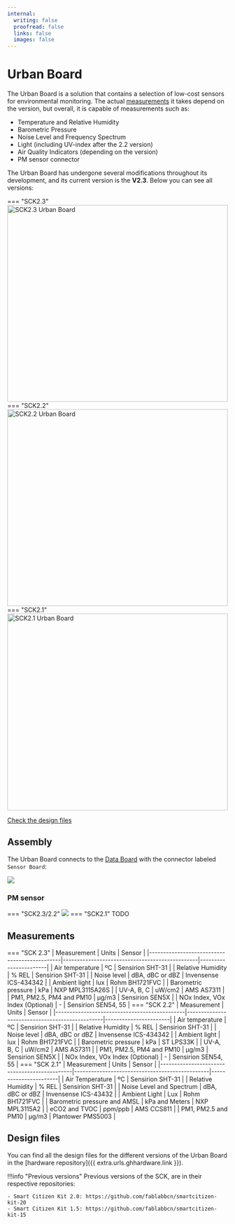 ```yaml
---
internal:
  writing: false
  proofread: false
  links: false
  images: false
---
```


# Urban Board

The Urban Board is a solution that contains a selection of low-cost sensors for environmental monitoring. The actual [measurements](#measurements) it takes depend on the version, but overall, it is capable of measurements such as:

- Temperature and Relative Humidity
- Barometric Pressure
- Noise Level and Frequency Spectrum
- Light (including UV-index after the 2.2 version)
- Air Quality Indicators (depending on the version)
- PM sensor connector

The Urban Board has undergone several modifications throughout its development, and its current version is the **V2.3**. Below you can see all versions:

=== "SCK2.3"
    <img style="max-height: 450px; width: 100%; object-fit: cover;" src="https://live.staticflickr.com/65535/54281726349_e3353f828b_o.jpg" alt="SCK2.3 Urban Board"/>
=== "SCK2.2"
    <img style="max-height: 450px; width: 100%; object-fit: cover;" src="https://live.staticflickr.com/65535/54281726359_471ec852eb_o.jpg" alt="SCK2.2 Urban Board"/>
=== "SCK2.1"
    <img style="max-height: 450px; width: 100%; object-fit: cover;" src="https://live.staticflickr.com/65535/54281911420_32e26bdd40_o.jpg" alt="SCK2.1 Urban Board"/>

<a class="github-button" data-size="large" href="{{ config.extra.urls.ghhardware.link }}" aria-label="Check the design files">Check the design files</a>

## Assembly

The Urban Board connects to the [Data Board](/hardware/boards/data-board/) with the connector labeled `Sensor Board`:

![](/assets/images/sck-connection.png)

### PM sensor

=== "SCK2.3/2.2"
    ![](/assets/urban-board-sen5x.png)
=== "SCK2.1"
    TODO

## Measurements

=== "SCK 2.3"
    | Measurement                                  | Units                                          | Sensor                |
    |----------------------------------------------|------------------------------------------------|-----------------------|
    | Air temperature                              | ºC                                             | Sensirion SHT-31      |
    | Relative Humidity                            | % REL                                          | Sensirion SHT-31      |
    | Noise level                                  | dBA, dBC or dBZ                                | Invensense ICS-434342 |
    | Ambient light                                | lux                                            | Rohm BH1721FVC        |
    | Barometric pressure                          | kPa                                            | NXP MPL3115A26S       |
    | UV-A, B, C                                   | uW/cm2                                         | AMS AS7311            |
    | PM1, PM2.5, PM4 and PM10                     | µg/m3                                          | Sensirion SEN5X       |
    | NOx Index, VOx Index (Optional)              | -                                              | Sensirion SEN54, 55   |
=== "SCK 2.2"
    | Measurement                                  | Units                                          | Sensor                |
    |----------------------------------------------|------------------------------------------------|-----------------------|
    | Air temperature                              | ºC                                             | Sensirion SHT-31      |
    | Relative Humidity                            | % REL                                          | Sensirion SHT-31      |
    | Noise level                                  | dBA, dBC or dBZ                                | Invensense ICS-434342 |
    | Ambient light                                | lux                                            | Rohm BH1721FVC        |
    | Barometric pressure                          | kPa                                            | ST LPS33K             |
    | UV-A, B, C                                   | uW/cm2                                         | AMS AS7311            |
    | PM1, PM2.5, PM4 and PM10                     | µg/m3                                          | Sensirion SEN5X       |
    | NOx Index, VOx Index (Optional)              | -                                              | Sensirion SEN54, 55   |
=== "SCK 2.1"
    | Measurement                                  | Units                                          | Sensor                |
    |----------------------------------------------|------------------------------------------------|-----------------------|
    | Air Temperature                              | ºC                                             | Sensirion SHT-31      |
    | Relative Humidity                            | % REL                                          | Sensirion SHT-31      |
    | Noise Level and Spectrum                     | dBA, dBC or dBZ                                | Invensense ICS-43432  |
    | Ambient Light                                | Lux                                            | Rohm BH1721FVC        |
    | Barometric pressure and AMSL                 | kPa and Meters                                 | NXP MPL3115A2         |
    | eCO2 and TVOC                                | ppm/ppb                                        | AMS CCS811            |
    | PM1, PM2.5 and PM10                          | µg/m3                                          | Plantower PMS5003     |

## Design files

You can find all the design files for the different versions of the Urban Board in the [hardware repository]({{ extra.urls.ghhardware.link }}).

!!!info "Previous versions"
    Previous versions of the SCK, are in their respective repositories:

    - Smart Citizen Kit 2.0: https://github.com/fablabbcn/smartcitizen-kit-20
    - Smart Citizen Kit 1.5: https://github.com/fablabbcn/smartcitizen-kit-15